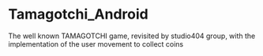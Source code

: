 # Tamagotchi_Android
The well known TAMAGOTCHI game, revisited by studio404 group, with the implementation of the user movement to collect coins
